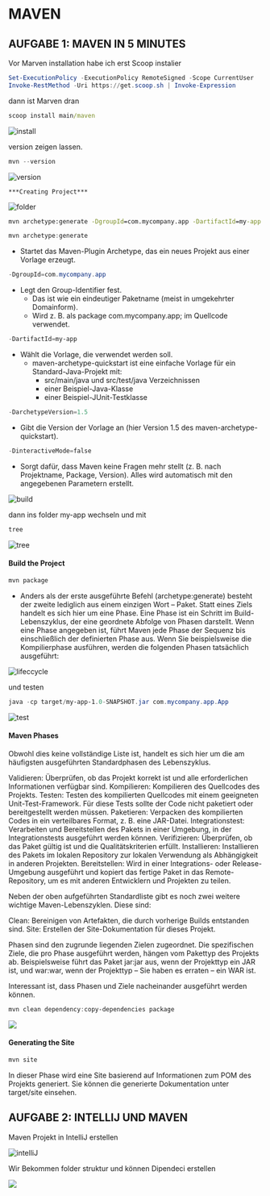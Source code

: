 # MAVEN

## AUFGABE 1: MAVEN IN 5 MINUTES

Vor Marven installation habe ich erst Scoop instalier

```powershell
Set-ExecutionPolicy -ExecutionPolicy RemoteSigned -Scope CurrentUser
Invoke-RestMethod -Uri https://get.scoop.sh | Invoke-Expression
```

dann ist Marven dran

```cmd
scoop install main/maven
```

![install](maven_install.png)

version zeigen lassen.

```powershell
mvn --version
```

![version](maven_version.png)

    ***Creating Project***

![folder](folder.png)

```cmd
mvn archetype:generate -DgroupId=com.mycompany.app -DartifactId=my-app -DarchetypeArtifactId=maven-archetype-quickstart -DarchetypeVersion=1.5 -DinteractiveMode=false
```

```powershell
mvn archetype:generate
```

- Startet das Maven-Plugin Archetype, das ein neues Projekt aus einer Vorlage erzeugt.

```powershell
-DgroupId=com.mycompany.app
```

- Legt den Group-Identifier fest.
  - Das ist wie ein eindeutiger Paketname (meist in umgekehrter Domainform).
  - Wird z. B. als package com.mycompany.app; im Quellcode verwendet.

```powershell
-DartifactId=my-app
```

- Wählt die Vorlage, die verwendet werden soll.
  - maven-archetype-quickstart ist eine einfache Vorlage für ein Standard-Java-Projekt mit:
    - src/main/java und src/test/java Verzeichnissen
    - einer Beispiel-Java-Klasse
    - einer Beispiel-JUnit-Testklasse

```powershell
-DarchetypeVersion=1.5
```

- Gibt die Version der Vorlage an (hier Version 1.5 des maven-archetype-quickstart).

```powershell
-DinteractiveMode=false
```

- Sorgt dafür, dass Maven keine Fragen mehr stellt (z. B. nach Projektname, Package, Version).
  Alles wird automatisch mit den angegebenen Parametern erstellt.

![build](build_gemacht.png)

dann ins folder my-app wechseln und mit

```powershell
tree
```

![tree](tree.png)

#### Build the Project

```powershell
mvn package
```

- Anders als der erste ausgeführte Befehl (archetype:generate) besteht der zweite lediglich aus einem einzigen Wort – Paket. Statt eines Ziels handelt es sich hier um eine Phase. Eine Phase ist ein Schritt im Build-Lebenszyklus, der eine geordnete Abfolge von Phasen darstellt. Wenn eine Phase angegeben ist, führt Maven jede Phase der Sequenz bis einschließlich der definierten Phase aus. Wenn Sie beispielsweise die Kompilierphase ausführen, werden die folgenden Phasen tatsächlich ausgeführt:

![lifeccycle](lifecycle.png)

und testen

```powershell
java -cp target/my-app-1.0-SNAPSHOT.jar com.mycompany.app.App
```

![test](test_jar.png)

#### Maven Phases

Obwohl dies keine vollständige Liste ist, handelt es sich hier um die am häufigsten ausgeführten Standardphasen des Lebenszyklus.

Validieren: Überprüfen, ob das Projekt korrekt ist und alle erforderlichen Informationen verfügbar sind.
Kompilieren: Kompilieren des Quellcodes des Projekts.
Testen: Testen des kompilierten Quellcodes mit einem geeigneten Unit-Test-Framework. Für diese Tests sollte der Code nicht paketiert oder bereitgestellt werden müssen.
Paketieren: Verpacken des kompilierten Codes in ein verteilbares Format, z. B. eine JAR-Datei.
Integrationstest: Verarbeiten und Bereitstellen des Pakets in einer Umgebung, in der Integrationstests ausgeführt werden können.
Verifizieren: Überprüfen, ob das Paket gültig ist und die Qualitätskriterien erfüllt.
Installieren: Installieren des Pakets im lokalen Repository zur lokalen Verwendung als Abhängigkeit in anderen Projekten.
Bereitstellen: Wird in einer Integrations- oder Release-Umgebung ausgeführt und kopiert das fertige Paket in das Remote-Repository, um es mit anderen Entwicklern und Projekten zu teilen.

Neben der oben aufgeführten Standardliste gibt es noch zwei weitere wichtige Maven-Lebenszyklen. Diese sind:

Clean: Bereinigen von Artefakten, die durch vorherige Builds entstanden sind.
Site: Erstellen der Site-Dokumentation für dieses Projekt.

Phasen sind den zugrunde liegenden Zielen zugeordnet. Die spezifischen Ziele, die pro Phase ausgeführt werden, hängen vom Pakettyp des Projekts ab. Beispielsweise führt das Paket jar:jar aus, wenn der Projekttyp ein JAR ist, und war:war, wenn der Projekttyp – Sie haben es erraten – ein WAR ist.

Interessant ist, dass Phasen und Ziele nacheinander ausgeführt werden können.

```powershell
mvn clean dependency:copy-dependencies package
```

![](sequence.png)

#### Generating the Site

```powershell
mvn site
```

In dieser Phase wird eine Site basierend auf Informationen zum POM des Projekts generiert. Sie können die generierte Dokumentation unter target/site einsehen.

## AUFGABE 2: INTELLIJ UND MAVEN

Maven Projekt in IntelliJ erstellen

![intelliJ](intelliJ_maven_projekt.png)

Wir Bekommen folder struktur und können Dipendeci erstellen

![](dependensi.png)
